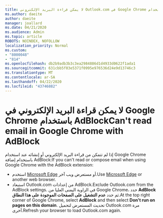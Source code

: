 ```yaml
---
title: لا يمكن قراءة البريد الإلكتروني Outlook.com في Google Chrome باستخدام AdBlock
ms.author: daeite
author: daeite
manager: joallard
ms.date: 04/21/2020
ms.audience: Admin
ms.topic: article
ROBOTS: NOINDEX, NOFOLLOW
localization_priority: Normal
ms.custom:
- "8000048"
- "814"
ms.openlocfilehash: db2b9adb3b3c3ea2984886d1d4933d0622f1ada1
ms.sourcegitcommit: 631cbb5f03e5371f0995e976536d24e9d13746c3
ms.translationtype: MT
ms.contentlocale: ar-SA
ms.lasthandoff: 04/22/2020
ms.locfileid: "43746882"
---
```

# <a name="cant-read-email-in-google-chrome-with-adblock"></a><span data-ttu-id="6ea46-102">لا يمكن قراءة البريد الإلكتروني في Google Chrome باستخدام AdBlock</span><span class="sxs-lookup"><span data-stu-id="6ea46-102">Can't read email in Google Chrome with AdBlock</span></span>

<span data-ttu-id="6ea46-103">إذا لم تتمكن من قراءة البريد الإلكتروني أو إنشائه عند استخدام Google Chrome باستخدام إضافة AdBlock:</span><span class="sxs-lookup"><span data-stu-id="6ea46-103">If you can't read or compose email when using Google Chrome with the AdBlock extension:</span></span>

- <span data-ttu-id="6ea46-104">استخدم [Microsoft Edge](https://go.microsoft.com/fwlink/p/?linkid=2001503&amp;clcid=0x409) أو مستعرض ويب آخر.</span><span class="sxs-lookup"><span data-stu-id="6ea46-104">Use [Microsoft Edge](https://go.microsoft.com/fwlink/p/?linkid=2001503&amp;clcid=0x409) or another web browser.</span></span>
- <span data-ttu-id="6ea46-105">استبعاد Outlook.com من إعدادات AdBlock.</span><span class="sxs-lookup"><span data-stu-id="6ea46-105">Exclude Outlook.com from the AdBlock settings.</span></span> <span data-ttu-id="6ea46-106">في الزاوية اليمنى العليا من Google Chrome، حدد **AdBlock** ثم حدد **عدم التشغيل على الصفحات الموجودة على هذا النطاق**.</span><span class="sxs-lookup"><span data-stu-id="6ea46-106">At the top right corner of Google Chrome, select **AdBlock** and then select **Don't run on pages on this domain**.</span></span> <span data-ttu-id="6ea46-107">تحديث المستعرض لتحميل Outlook.com مرة أخرى.</span><span class="sxs-lookup"><span data-stu-id="6ea46-107">Refresh your browser to load Outlook.com again.</span></span>